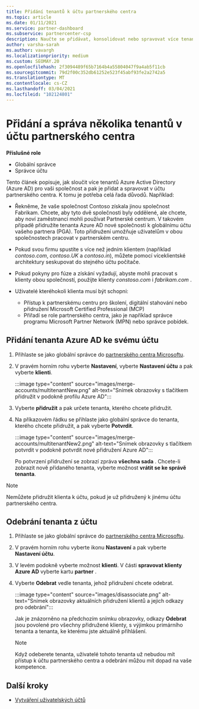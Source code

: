 ```yaml
---
title: Přidání tenantů k účtu partnerského centra
ms.topic: article
ms.date: 01/11/2021
ms.service: partner-dashboard
ms.subservice: partnercenter-csp
description: Naučte se přidávat, konsolidovat nebo spravovat více tenantů Azure AD v účtu partnerského centra a zjistit, proč to budete chtít udělat.
author: varsha-sarah
ms.author: vavargh
ms.localizationpriority: medium
ms.custom: SEOMAY.20
ms.openlocfilehash: 2f3094489f65b7164b4a55804047f9a4ab5f11cb
ms.sourcegitcommit: 79d2f00c352db61252e523f45abf93fe2a2742a5
ms.translationtype: MT
ms.contentlocale: cs-CZ
ms.lasthandoff: 03/04/2021
ms.locfileid: "102124801"
---
```

# <a name="add-and-manage-multiple-tenants-in-your-partner-center-account"></a>Přidání a správa několika tenantů v účtu partnerského centra


**Příslušné role**

- Globální správce
- Správce účtu

Tento článek popisuje, jak sloučit více tenantů Azure Active Directory (Azure AD) pro vaši společnost a pak je přidat a spravovat v účtu partnerského centra. K tomu je potřeba celá řada důvodů. Například:

- Řekněme, že vaše společnost Contoso získala jinou společnost Fabrikam. Chcete, aby tyto dvě společnosti byly oddělené, ale chcete, aby noví zaměstnanci mohli používat Partnerské centrum. V takovém případě přidružíte tenanta Azure AD nové společnosti k globálnímu účtu vašeho partnera (PGA). Toto přidružení umožňuje uživatelům v obou společnostech pracovat v partnerském centru.

- Pokud svou firmu spustíte s více než jedním klientem (například *contoso.com*, *contoso.UK* a *contoso.in*), můžete pomocí víceklientské architektury seskupovat do stejného účtu počítače.

- Pokud pokyny pro fúze a získání vyžadují, abyste mohli pracovat s klienty obou společností, použijte klienty *constoso.com* i *fabrikam.com* .

- Uživatelé kteréhokoli klienta musí být schopni:
    * Přístup k partnerskému centru pro školení, digitální stahování nebo přidružení Microsoft Certified Professional (MCP)
    * Přiřadí se role partnerského centra, jako je například správce programu Microsoft Partner Network (MPN) nebo správce pobídek.

## <a name="add-an-azure-ad-tenant-to-your-account"></a>Přidání tenanta Azure AD ke svému účtu

1. Přihlaste se jako globální správce do [partnerského centra Microsoftu](https://partner.microsoft.com/dashboard).

1. V pravém horním rohu vyberte **Nastavení**, vyberte **Nastavení účtu** a pak vyberte **klienti**.
 
   :::image type="content" source="images/merge-accounts/multitenantNew.png" alt-text="Snímek obrazovky s tlačítkem přidružit v podokně profilu Azure AD"::: 

1. Vyberte **přidružit** a pak určete tenanta, kterého chcete přidružit.

1. Na příkazovém řádku se přihlaste jako globální správce do tenanta, kterého chcete přidružit, a pak vyberte **Potvrdit**. 

   :::image type="content" source="images/merge-accounts/multitenantNew2.png" alt-text="Snímek obrazovky s tlačítkem potvrdit v podokně potvrdit nové přidružení Azure AD"::: 

   Po potvrzení přidružení se zobrazí zpráva **všechna sada** . Chcete-li zobrazit nově přidaného tenanta, vyberte možnost **vrátit se ke správě tenanta**. 
 
>[!NOTE]
>Nemůžete přidružit klienta k účtu, pokud je už přidružený k jinému účtu partnerského centra.


## <a name="remove-a-tenant-from-your-account"></a>Odebrání tenanta z účtu
 
1. Přihlaste se jako globální správce do [partnerského centra Microsoftu](https://partner.microsoft.com/dashboard).

1. V pravém horním rohu vyberte ikonu **Nastavení** a pak vyberte **Nastavení účtu**.

1. V levém podokně vyberte možnost **klienti**. V části **spravovat klienty Azure AD** vyberte kartu **partner** .
 
1. Vyberte **Odebrat** vedle tenanta, jehož přidružení chcete odebrat.

   :::image type="content" source="images/disassociate.png" alt-text="Snímek obrazovky aktuálních přidružení klientů a jejich odkazy pro odebrání":::

   Jak je znázorněno na předchozím snímku obrazovky, odkazy **Odebrat** jsou povolené pro všechny přidružené klienty, s výjimkou primárního tenanta a tenanta, ke kterému jste aktuálně přihlášení. 

   > [!NOTE]   
   > Když odeberete tenanta, uživatelé tohoto tenanta už nebudou mít přístup k účtu partnerského centra a odebrání můžou mít dopad na vaše kompetence. 

## <a name="next-steps"></a>Další kroky

- [Vytváření uživatelských účtů](create-user-accounts-and-set-permissions.md)






